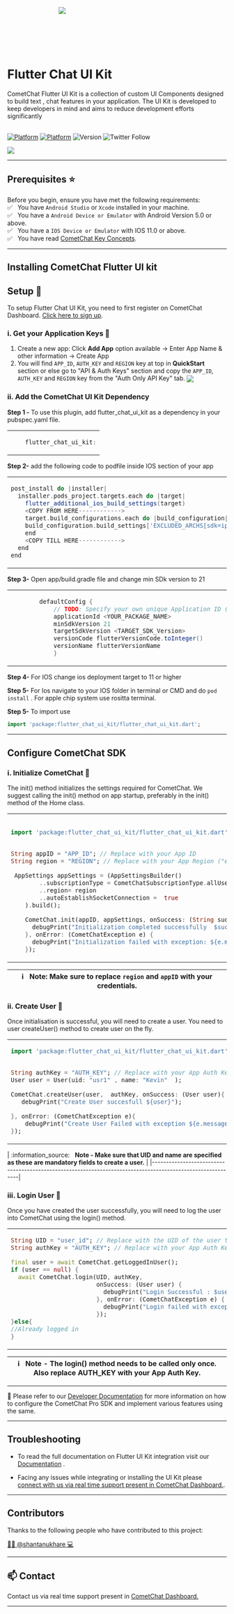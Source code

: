 <div style="width:100%">
	<div style="width:50%; display:inline-block">
		<p align="center">
         <img align="center" src="https://avatars2.githubusercontent.com/u/45484907?s=200&v=4"/>
		</p>
	</div>
</div>
<br></br><br></br>

# Flutter Chat UI Kit

CometChat Flutter UI Kit is a collection of custom UI Components designed to build text , chat  features in your application.
The UI Kit is developed to keep developers in mind and aims to reduce development efforts significantly<br/><br/>

[![Platform](https://img.shields.io/badge/Platform-Flutter-brightgreen.svg)](#)
[![Platform](https://img.shields.io/badge/Language-dart-yellowgreen.svg)](#)
![Version](https://shields.io/badge/version-v3.0.3--pluto.alpha.1-orange)
![Twitter Follow](https://img.shields.io/twitter/follow/cometchat?style=social)

<img align="center" src="https://files.readme.io/b81d92b-UI_Kit__2.png"/>

<hr/>

## Prerequisites :star:
Before you begin, ensure you have met the following requirements:<br/>
✅ &nbsp; You have `Android Studio` or  `Xcode` installed in your machine.<br/>
✅ &nbsp; You have a `Android Device or Emulator` with Android Version 5.0 or above.<br/>
✅ &nbsp; You have a `IOS Device or Emulator` with IOS 11.0 or above.<br/>
✅ &nbsp; You have read [CometChat Key Concepts](https://www.cometchat.com/docs/flutter-chat-sdk/key-concepts).<br/>

<hr/>

## Installing CometChat Flutter UI kit
## Setup :wrench:

To setup Flutter Chat UI Kit, you  need to first register on CometChat Dashboard. [Click here to sign up](https://app.cometchat.com/signup).

### i. Get your Application Keys :key:

1. Create a new app: Click **Add App** option available  →  Enter App Name & other information  → Create App
2. You will find `APP_ID`, `AUTH_KEY` and `REGION` key at top in **QuickStart** section or else go to "API & Auth Keys" section and copy the `APP_ID`, `AUTH_KEY` and `REGION` key from the "Auth Only API Key" tab.
   <img align="center" src="https://files.readme.io/4b771c5-qs_copy.jpg"/>


### ii. Add the CometChat UI Kit Dependency

**Step 1 -** To use this plugin, add flutter_chat_ui_kit as a dependency in your pubspec.yaml file.

<table><td>

```groovy
    flutter_chat_ui_kit:
```

</td></table>

**Step 2-** add the following code  to podfile inside IOS section of your app<br/>

<table><td>

```groovy
post_install do |installer|
  installer.pods_project.targets.each do |target|
    flutter_additional_ios_build_settings(target)
    <COPY FROM HERE------------>
    target.build_configurations.each do |build_configuration|
    build_configuration.build_settings['EXCLUDED_ARCHS[sdk=iphonesimulator*]'] = 'arm64 i386'
    end
    <COPY TILL HERE------------>
  end
end
```

</td></table>

**Step 3-** Open app/build.gradle file and change min SDk version to 21 <br/>

<table><td>

```groovy
        defaultConfig {
            // TODO: Specify your own unique Application ID (https://developer.android.com/studio/build/application-id.html).
            applicationId <YOUR_PACKAGE_NAME>
            minSdkVersion 21
            targetSdkVersion <TARGET_SDK_Version>
            versionCode flutterVersionCode.toInteger()
            versionName flutterVersionName
            }
```


</td></table>

**Step 4-** For IOS change ios deployment target to 11 or higher <br/>

**Step 5-** For Ios navigate to your IOS folder in terminal or CMD and do `pod install` . For apple chip system use rositta terminal. <br/>

**Step 5-** To import use <br/>
```dart
import 'package:flutter_chat_ui_kit/flutter_chat_ui_kit.dart';

```

<!-- You can refer to the below link for next instructions:<br/> -->
<!-- [📝 Add Java Pluto UI Kit Dependency](https://www.cometchat.com/docs/java-uikit-beta/integration) -->

<hr/>

## Configure CometChat SDK

### i. Initialize CometChat 🌟
The init() method initializes the settings required for CometChat. We suggest calling the init() method on app startup, preferably in the init() method of the Home class.

<table><td>

```dart

import 'package:flutter_chat_ui_kit/flutter_chat_ui_kit.dart';


String appID = "APP_ID"; // Replace with your App ID
String region = "REGION"; // Replace with your App Region ("eu" or "us")

 AppSettings appSettings = (AppSettingsBuilder()
        ..subscriptionType = CometChatSubscriptionType.allUsers
        ..region= region
        ..autoEstablishSocketConnection =  true
    ).build();

    CometChat.init(appID, appSettings, onSuccess: (String successMessage) {
      debugPrint("Initialization completed successfully  $successMessage");
    }, onError: (CometChatException e) {
      debugPrint("Initialization failed with exception: ${e.message}");
    });
```

</td></table>

| :information_source: &nbsp; <b> Note: Make sure to replace `region` and `appID` with your credentials.</b> |
|------------------------------------------------------------------------------------------------------------|

### ii. Create User 👤
Once initialisation is successful, you will need to create a user. You need to user createUser() method to create user on the fly.
<table><td>

```dart
import 'package:flutter_chat_ui_kit/flutter_chat_ui_kit.dart';


String authKey = "AUTH_KEY"; // Replace with your App Auth Key
User user = User(uid: "usr1" , name: "Kevin"  );

CometChat.createUser(user,  authKey, onSuccess: (User user){
   debugPrint("Create User succesfull ${user}");

}, onError: (CometChatException e){
    debugPrint("Create User Failed with exception ${e.message}");
});

```

</td></table>
| :information_source: &nbsp; <b>Note -  Make sure that UID and name are specified as these are mandatory fields to create a user.</b> |
|------------------------------------------------------------------------------------------------------------|


### iii. Login User 👤
Once you have created the user successfully, you will need to log the user into CometChat using the login() method.

<table><td>

```dart
String UID = "user_id"; // Replace with the UID of the user to login
String authKey = "AUTH_KEY"; // Replace with your App Auth Key

final user = await CometChat.getLoggedInUser();
if (user == null) {
  await CometChat.login(UID, authKey,
                        onSuccess: (User user) {
                          debugPrint("Login Successful : $user" );
                        }, onError: (CometChatException e) {
                          debugPrint("Login failed with exception:  ${e.message}");
                        });
}else{
//Already logged in
}
```

</td></table>

| :information_source: &nbsp; <b>Note - The login() method needs to be called only once. Also replace AUTH_KEY with your App Auth Key.</b> |
|------------------------------------------------------------------------------------------------------------|

<hr/>

📝 Please refer to our [Developer Documentation](https://www.cometchat.com/docs/flutter-chat-sdk/overview) for more information on how to configure the CometChat Pro SDK and implement various features using the same.

<hr/>


## Troubleshooting

- To read the full documentation on Flutter UI Kit integration visit our [Documentation](https://www.cometchat.com/docs/flutter-uikit-beta/overview)  .

- Facing any issues while integrating or installing the UI Kit please <a href="https://app.cometchat.com/"> connect with us via real time support present in CometChat Dashboard.</a>.

---


## Contributors

Thanks to the following people who have contributed to this project:

[👨‍💻 @shantanukhare 💻](https://github.com/Shantanu-CometChat) <br>

---

## :mailbox: Contact

Contact us via real time support present in [CometChat Dashboard.](https://app.cometchat.com/)

---

